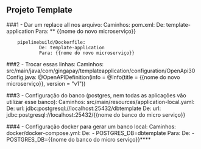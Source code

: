 ## Projeto Template

###1 - Dar um replace all nos arquivo:
    Caminhos:
        pom.xml:
            De: template-application
            Para: ** {{nome do novo microserviço}}
    
        pipelinebuild/Dockerfile:
                De: template-application
                Para: {{nome do novo microserviço}}

###2 - Trocar essas linhas:
    Caminhos:
        src/main/java/com/gingapay/templateapplication/configuration/OpenApi30Config.java:
        @OpenAPIDefinition(info = @Info(title = {{nome do novo microserviço}}, version = "v1"))

###3 - Configuração do banco (postgres, nem todas as aplicações vão utilizar esse banco):
    Caminhos:
        src/main/resources/application-local.yaml:
            De: url: jdbc:postgresql://localhost:25432/dbtemplate
            De: url: jdbc:postgresql://localhost:25432/{{nome do banco do micro serviço}}

###4 - Configuração docker para gerar um banco local:
    Caminhos:
        docker/docker-compose.yml:
            De: - POSTGRES_DB=dbtemplate
            Para: De: - POSTGRES_DB={{nome do banco do micro serviço}}****
